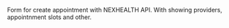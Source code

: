 Form for create appointment with NEXHEALTH API.
With showing providers, appointnment slots and other.
